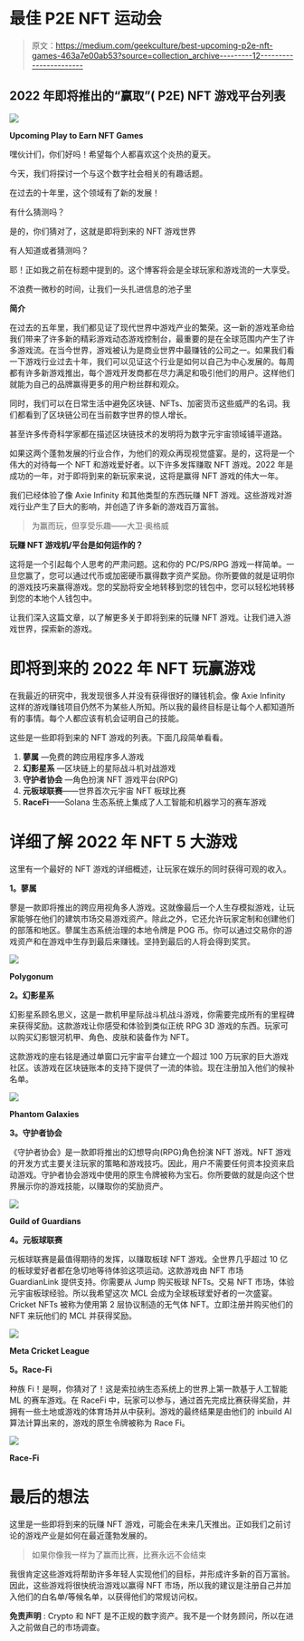 # 最佳 P2E NFT 运动会

> 原文：<https://medium.com/geekculture/best-upcoming-p2e-nft-games-463a7e00ab53?source=collection_archive---------12----------------------->

## 2022 年即将推出的“赢取”( P2E) NFT 游戏平台列表

![](img/c2ed75710bbba1de29cadfcf4bf7e8c3.png)

**Upcoming Play to Earn NFT Games**

嘿伙计们，你们好吗！希望每个人都喜欢这个炎热的夏天。

今天，我们将探讨一个与这个数字社会相关的有趣话题。

在过去的十年里，这个领域有了新的发展！

有什么猜测吗？

是的，你们猜对了，这就是即将到来的 NFT 游戏世界

有人知道或者猜测吗？

耶！正如我之前在标题中提到的。这个博客将会是全球玩家和游戏流的一大享受。

不浪费一微秒的时间，让我们一头扎进信息的池子里

**简介**

在过去的五年里，我们都见证了现代世界中游戏产业的繁荣。这一新的游戏革命给我们带来了许多新的精彩游戏动态游戏控制台，最重要的是在全球范围内产生了许多游戏流。在当今世界，游戏被认为是商业世界中最赚钱的公司之一。如果我们看一下游戏行业过去十年，我们可以见证这个行业是如何以自己为中心发展的。每周都有许多新游戏推出，每个游戏开发商都在尽力满足和吸引他们的用户。这样他们就能为自己的品牌赢得更多的用户粉丝群和观众。

同时，我们可以在日常生活中避免区块链、NFTs、加密货币这些威严的名词。我们都看到了区块链公司在当前数字世界的惊人增长。

甚至许多传奇科学家都在描述区块链技术的发明将为数字元宇宙领域铺平道路。

如果这两个蓬勃发展的行业合作，为他们的观众再现视觉盛宴。是的，这将是一个伟大的对待每一个 NFT 和游戏爱好者。以下许多发挥赚取 NFT 游戏。2022 年是成功的一年，对于即将到来的新玩家来说，这将是赢得 NFT 游戏的伟大一年。

我们已经体验了像 Axie Infinity 和其他类型的东西玩赚 NFT 游戏。这些游戏对游戏行业产生了巨大的影响，并创造了许多新的游戏百万富翁。

> 为赢而玩，但享受乐趣——大卫·奥格威

**玩赚 NFT 游戏机/平台是如何运作的？**

这将是一个引起每个人思考的严肃问题。这和你的 PC/PS/RPG 游戏一样简单。一旦您赢了，您可以通过代币或加密硬币赢得数字资产奖励。你所要做的就是证明你的游戏技巧来赢得游戏。您的奖励将安全地转移到您的钱包中，您可以轻松地转移到您的本地个人钱包中。

让我们深入这篇文章，以了解更多关于即将到来的玩赚 NFT 游戏。让我们进入游戏世界，探索新的游戏。

# **即将到来的 2022 年 NFT 玩赢游戏**

在我最近的研究中，我发现很多人并没有获得很好的赚钱机会。像 Axie Infinity 这样的游戏赚钱项目仍然不为某些人所知。所以我的最终目标是让每个人都知道所有的事情。每个人都应该有机会证明自己的技能。

这些是一些即将到来的 NFT 游戏的列表。下面几段简单看看。

1.  **蓼属** —免费的跨应用程序多人游戏
2.  **幻影星系** —区块链上的星际战斗机对战游戏
3.  **守护者协会** —角色扮演 NFT 游戏平台(RPG)
4.  **元板球联赛**——世界首次元宇宙 NFT 板球比赛
5.  **RaceFi**——Solana 生态系统上集成了人工智能和机器学习的赛车游戏

# 详细了解 2022 年 NFT 5 大游戏

这里有一个最好的 NFT 游戏的详细概述，让玩家在娱乐的同时获得可观的收入。

**1。蓼属**

蓼是一款即将推出的跨应用视角多人游戏。这就像最后一个人生存模拟游戏，让玩家能够在他们的建筑市场交易游戏资产。除此之外，它还允许玩家定制和创建他们的部落和地区。蓼属生态系统治理的本地令牌是 POG 币。你可以通过交易你的游戏资产和在游戏中生存到最后来赚钱。坚持到最后的人将会得到奖赏。

![](img/9cf8796a0342ccd2ba59fe004caee8fc.png)

**Polygonum**

**2。幻影星系**

幻影星系顾名思义，这是一款机甲星际战斗机战斗游戏，你需要完成所有的里程碑来获得奖励。这款游戏让你感受和体验到类似正统 RPG 3D 游戏的东西。玩家可以购买幻影银河机甲、角色、皮肤和装备作为 NFT。

这款游戏的座右铭是通过单窗口元宇宙平台建立一个超过 100 万玩家的巨大游戏社区。该游戏在区块链账本的支持下提供了一流的体验。现在注册加入他们的候补名单。

![](img/7a260308d115ccd170a5c57881ec12b3.png)

**Phantom Galaxies**

**3。守护者协会**

《守护者协会》是一款即将推出的幻想导向(RPG)角色扮演 NFT 游戏。NFT 游戏的开发方式主要关注玩家的策略和游戏技巧。因此，用户不需要任何资本投资来启动游戏。守护者协会游戏中使用的原生令牌被称为宝石。你所要做的就是向这个世界展示你的游戏技能，以赚取你的奖励资产。

![](img/bb0c06f71fd3cedbb4bcbe7afdc42e9e.png)

**Guild of Guardians**

**4。元板球联赛**

元板球联赛是最值得期待的发挥，以赚取板球 NFT 游戏。全世界几乎超过 10 亿的板球爱好者都在急切地等待体验这项运动。这款游戏由 NFT 市场 GuardianLink 提供支持。你需要从 Jump 购买板球 NFTs。交易 NFT 市场，体验元宇宙板球经验。所以我希望这次 MCL 会成为全球板球爱好者的一次盛宴。Cricket NFTs 被称为使用第 2 层协议制造的无气体 NFT。立即注册并购买他们的 NFT 来玩他们的 MCL 并获得奖励。

![](img/5d641268342318f6d5d37a5cb6c4524d.png)

**Meta Cricket League**

**5。Race-Fi**

种族 Fi！是啊，你猜对了！这是索拉纳生态系统上的世界上第一款基于人工智能 ML 的赛车游戏。在 RaceFi 中，玩家可以参与，通过首先完成比赛获得奖励，并拥有一些土地或游戏的体育场并从中获利。游戏的最终结果是由他们的 inbuild AI 算法计算出来的，游戏的原生令牌被称为 Race Fi。

![](img/e5f220cc99811f37e8e3c867d0a42a82.png)

**Race-Fi**

# 最后的想法

这里是一些即将到来的玩赚 NFT 游戏，可能会在未来几天推出。正如我们之前讨论的游戏产业是如何在最近蓬勃发展的。

> 如果你像我一样为了赢而比赛，比赛永远不会结束

我很肯定这些游戏将帮助许多年轻人实现他们的目标，并形成许多新的百万富翁。因此，这些游戏将很快统治游戏以赢得 NFT 市场，所以我的建议是注册自己并加入他们的白名单/等候名单，以获得他们的常规访问权。

**免责声明** : Crypto 和 NFT 是不正规的数字资产。我不是一个财务顾问，所以在进入之前做自己的市场调查。
